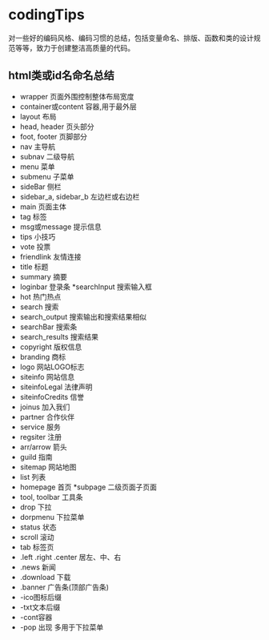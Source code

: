 # codingTips
对一些好的编码风格、编码习惯的总结，包括变量命名、排版、函数和类的设计规范等等，致力于创建整洁高质量的代码。


## html类或id名命名总结

* wrapper	页面外围控制整体布局宽度
* container或content	容器,用于最外层
* layout	布局
* head, header	页头部分
* foot, footer	页脚部分
* nav	主导航
* subnav	二级导航
* menu	菜单
* submenu	子菜单
* sideBar	侧栏
* sidebar_a, sidebar_b	左边栏或右边栏
* main	页面主体
* tag	标签
* msg或message	提示信息
* tips	小技巧
* vote	投票
* friendlink	友情连接
* title	标题
* summary	摘要
* loginbar	登录条
*searchInput	搜索输入框
* hot	热门热点
* search	搜索
* search_output	搜索输出和搜索结果相似
* searchBar	搜索条
* search_results	搜索结果
* copyright	版权信息
* branding	商标
* logo	网站LOGO标志
* siteinfo	网站信息
* siteinfoLegal	法律声明
* siteinfoCredits	信誉
* joinus	加入我们
* partner	合作伙伴
* service	服务
* regsiter	注册
* arr/arrow	箭头
* guild	指南
* sitemap	网站地图
* list	列表
* homepage	首页
*subpage	二级页面子页面
* tool, toolbar	工具条
* drop	下拉
* dorpmenu	下拉菜单
* status	状态
* scroll	滚动
* tab	标签页
* .left .right .center	居左、中、右
* .news	新闻
* .download	下载
* .banner	广告条(顶部广告条)
* -ico图标后缀
* -txt文本后缀
* -cont容器
* -pop 出现 多用于下拉菜单
